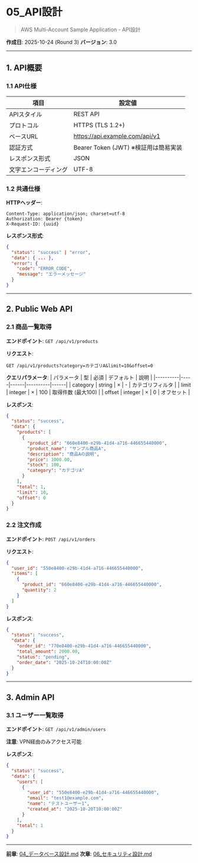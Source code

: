 # 05_API設計

> AWS Multi-Account Sample Application - API設計

**作成日**: 2025-10-24 (Round 3)
**バージョン**: 3.0

---

## 1. API概要

### 1.1 API仕様

| 項目 | 設定値 |
|------|--------|
| APIスタイル | REST API |
| プロトコル | HTTPS (TLS 1.2+) |
| ベースURL | https://api.example.com/api/v1 |
| 認証方式 | Bearer Token (JWT) ※検証用は簡易実装 |
| レスポンス形式 | JSON |
| 文字エンコーディング | UTF-8 |

### 1.2 共通仕様

**HTTPヘッダー**:
```
Content-Type: application/json; charset=utf-8
Authorization: Bearer {token}
X-Request-ID: {uuid}
```

**レスポンス形式**:
```json
{
  "status": "success" | "error",
  "data": { ... },
  "error": {
    "code": "ERROR_CODE",
    "message": "エラーメッセージ"
  }
}
```

---

## 2. Public Web API

### 2.1 商品一覧取得

**エンドポイント**: `GET /api/v1/products`

**リクエスト**:
```http
GET /api/v1/products?category=カテゴリA&limit=10&offset=0
```

**クエリパラメータ**:
| パラメータ | 型 | 必須 | デフォルト | 説明 |
|----------|-----|------|----------|------|
| category | string | × | - | カテゴリフィルタ |
| limit | integer | × | 100 | 取得件数 (最大100) |
| offset | integer | × | 0 | オフセット |

**レスポンス**:
```json
{
  "status": "success",
  "data": {
    "products": [
      {
        "product_id": "660e8400-e29b-41d4-a716-446655440000",
        "product_name": "サンプル商品A",
        "description": "商品Aの説明",
        "price": 1000.00,
        "stock": 100,
        "category": "カテゴリA"
      }
    ],
    "total": 1,
    "limit": 10,
    "offset": 0
  }
}
```

### 2.2 注文作成

**エンドポイント**: `POST /api/v1/orders`

**リクエスト**:
```json
{
  "user_id": "550e8400-e29b-41d4-a716-446655440000",
  "items": [
    {
      "product_id": "660e8400-e29b-41d4-a716-446655440000",
      "quantity": 2
    }
  ]
}
```

**レスポンス**:
```json
{
  "status": "success",
  "data": {
    "order_id": "770e8400-e29b-41d4-a716-446655440000",
    "total_amount": 2000.00,
    "status": "pending",
    "order_date": "2025-10-24T10:00:00Z"
  }
}
```

---

## 3. Admin API

### 3.1 ユーザー一覧取得

**エンドポイント**: `GET /api/v1/admin/users`

**注意**: VPN経由のみアクセス可能

**レスポンス**:
```json
{
  "status": "success",
  "data": {
    "users": [
      {
        "user_id": "550e8400-e29b-41d4-a716-446655440000",
        "email": "test1@example.com",
        "name": "テストユーザー1",
        "created_at": "2025-10-20T10:00:00Z"
      }
    ],
    "total": 1
  }
}
```

---

**前章**: [04_データベース設計.md](./04_データベース設計.md)
**次章**: [06_セキュリティ設計.md](./06_セキュリティ設計.md)
